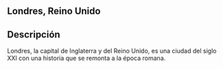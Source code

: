 ## Londres, Reino Unido

## Descripción

Londres, la capital de Inglaterra y del Reino Unido, es una ciudad del siglo XXI con una historia que se remonta a la época romana.

